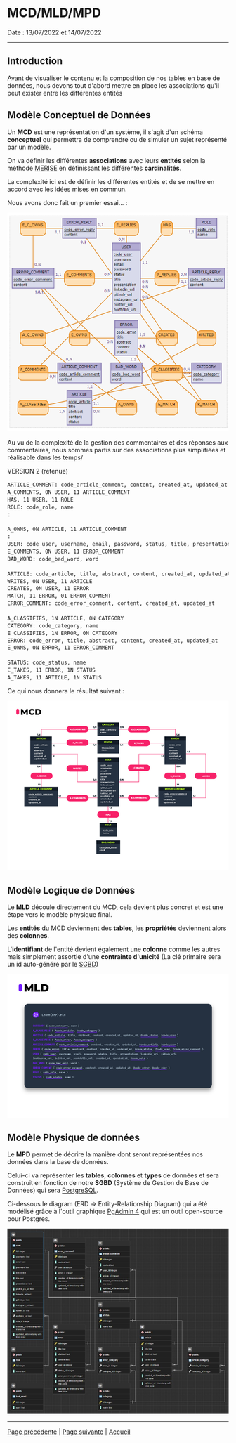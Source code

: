 # MCD/MLD/MPD

Date : 13/07/2022 et 14/07/2022
___

## Introduction

Avant de visualiser le contenu et la composition de nos tables en base de données, nous devons tout d'abord mettre en place les associations qu'il peut exister entre les différentes entités

## Modèle Conceptuel de Données

Un **MCD** est une représentation d'un système, il s'agit d'un schéma **conceptuel** qui permettra de comprendre ou de simuler un sujet représenté par un modèle.

On va définir les différentes **associations** avec leurs **entités** selon la méthode [MERISE](https://fr.wikipedia.org/wiki/Merise_(informatique)) en définissant les différentes **cardinalités**.

La complexité ici est de définir les différentes entités et de se mettre en accord avec les idées mises en commun.

Nous avons donc fait un premier essai... :

![essai 1](../../Images/V1-MCD.PNG)

Au vu de la complexité de la gestion des commentaires et des réponses aux commentaires, nous sommes partis sur des associations plus simplifiées et réalisable dans les temps/

VERSION 2 (retenue)

```txt
ARTICLE_COMMENT: code_article_comment, content, created_at, updated_at
A_COMMENTS, 0N USER, 11 ARTICLE_COMMENT
HAS, 11 USER, 11 ROLE
ROLE: code_role, name
:

A_OWNS, 0N ARTICLE, 11 ARTICLE_COMMENT
:
USER: code_user, username, email, password, status, title, presentation, profile_pic_url linkedin_url, github_url, instagram_url, twitter_url, portfolio_url, created_at, updated_at
E_COMMENTS, 0N USER, 11 ERROR_COMMENT
BAD_WORD: code_bad_word, word

ARTICLE: code_article, title, abstract, content, created_at, updated_at
WRITES, 0N USER, 11 ARTICLE
CREATES, 0N USER, 11 ERROR
MATCH, 11 ERROR, 01 ERROR_COMMENT
ERROR_COMMENT: code_error_comment, content, created_at, updated_at

A_CLASSIFIES, 1N ARTICLE, 0N CATEGORY
CATEGORY: code_category, name
E_CLASSIFIES, 1N ERROR, 0N CATEGORY
ERROR: code_error, title, abstract, content, created_at, updated_at
E_OWNS, 0N ERROR, 11 ERROR_COMMENT

STATUS: code_status, name
E_TAKES, 11 ERROR, 1N STATUS
A_TAKES, 11 ARTICLE, 1N STATUS
```

Ce qui nous donnera le résultat suivant :

![mcd](../../Images/MCD.jpg)

## Modèle Logique de Données

Le **MLD** découle directement du MCD, cela devient plus concret et est une étape vers le modèle physique final.

Les **entités** du MCD deviennent des **tables**, les **propriétés** deviennent alors des **colonnes**.

L'**identifiant** de l'entité devient également une **colonne** comme les autres mais simplement assortie d'une **contrainte d'unicité** (La clé primaire sera un id auto-généré par le [SGBD](https://fr.wikipedia.org/wiki/Syst%C3%A8me_de_gestion_de_base_de_donn%C3%A9es))

![MLD](../../Images/MLD.jpg)

## Modèle Physique de données

Le **MPD** permet de décrire la manière dont seront représentées nos données dans la base de données.

Celui-ci va représenter les **tables**, **colonnes** et **types** de données et sera construit en fonction de notre **SGBD** (Système de Gestion de Base de Données) qui sera [PostgreSQL](https://www.postgresql.org/).

Ci-dessous le diagram (ERD => Entity-Relationship Diagram) qui a été modélisé grâce à l'outil graphique [PgAdmin 4](https://www.pgadmin.org/) qui est un outil open-source pour Postgres.

![MPD](../../Images/MPD.jpg)

___

[Page précédente](./04_Wireframe.md) | [Page suivante](./06_Endpoints.md) | [Accueil](../../README.md)
